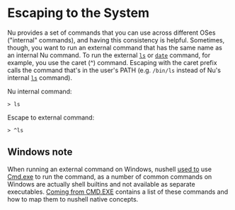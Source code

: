 # Escaping to the System

Nu provides a set of commands that you can use across different OSes ("internal" commands), and having this consistency is helpful. Sometimes, though, you want to run an external command that has the same name as an internal Nu command. To run the external [`ls`](/commands/docs/ls.md) or [`date`](/commands/docs/date.md) command, for example, you use the caret (^) command. Escaping with the caret prefix calls the command that's in the user's PATH (e.g. `/bin/ls` instead of Nu's internal [`ls`](/commands/docs/ls.md) command).

Nu internal command:

```nu
> ls
```

Escape to external command:

```nu
> ^ls
```

## Windows note

When running an external command on Windows, nushell [used to](https://www.nushell.sh/blog/2022-08-16-nushell-0_67.html#windows-cmd-exe-changes-rgwood) use [Cmd.exe](https://docs.microsoft.com/en-us/windows-server/administration/windows-commands/cmd) to run the command, as a number of common commands on Windows are actually shell builtins and not available as separate executables. [Coming from CMD.EXE](coming_from_cmd.md) contains a list of these commands and how to map them to nushell native concepts.
